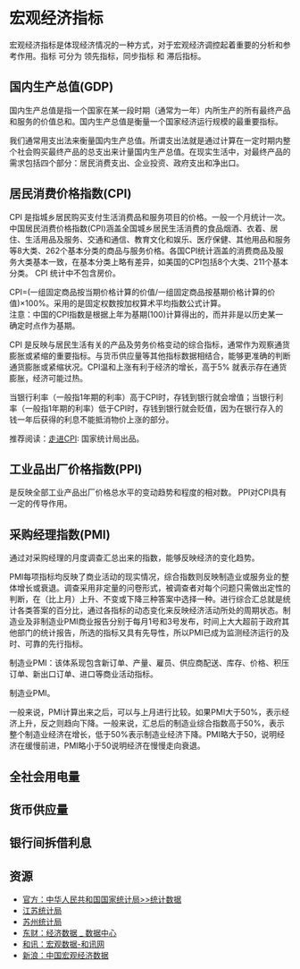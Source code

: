 # 宏观经济指标
宏观经济指标是体现经济情况的一种方式，对于宏观经济调控起着重要的分析和参考作用。指标 可分为 领先指标，同步指标 和 滞后指标。

## 国内生产总值(GDP)
国内生产总值是指一个国家在某一段时期（通常为一年）内所生产的所有最终产品和服务的价值总和。国内生产总值是衡量一个国家经济运行规模的最重要指标。

我们通常用支出法来衡量国内生产总值。所谓支出法就是通过计算在一定时期内整个社会购买最终产品的总支出来计量国内生产总值。在现实生活中，对最终产品的需求包括四个部分：居民消费支出、企业投资、政府支出和净出口。

## 居民消费价格指数(CPI)
CPI 是指城乡居民购买支付生活消费品和服务项目的价格。一般一个月统计一次。中国居民消费价格指数(CPI)涵盖全国城乡居民生活消费的食品烟酒、衣着、居住、生活用品及服务、交通和通信、教育文化和娱乐、医疗保健、其他用品和服务等8大类、262个基本分类的商品与服务价格。各国CPI统计涵盖的消费商品及服务大类基本一致，在基本分类上略有差异，如美国的CPI包括8个大类、211个基本分类。 CPI 统计中不包含房价。

CPI=(一组固定商品按当期价格计算的价值/一组固定商品按基期价格计算的价值)×100%。采用的是固定权数按加权算术平均指数公式计算。  
注意：中国的CPI指数是根据上年为基期(100)计算得出的，而并非是以历史某一确定时点作为基期。

CPI 是反映与居民生活有关的产品及劳务价格变动的综合指标，通常作为观察通货膨胀或紧缩的重要指标。与货币供应量等其他指标数据相结合，能够更准确的判断通货膨胀或紧缩状况。CPI温和上涨有利于经济的增长，高于5% 就表示存在通货膨胀，经济可能过热。

当银行利率（一般指1年期的利率）高于CPI时，存钱到银行就会增值；当银行利率（一般指1年期的利率）低于CPI时，存钱到银行就会贬值，因为在银行存入的钱一年后获得的利息不能抵消物价上涨的部分。

推荐阅读：[走进CPI](http://www.stats.gov.cn/ztjc/tjzs/zjcpi/): 国家统计局出品。

## 工业品出厂价格指数(PPI)
是反映全部工业产品出厂价格总水平的变动趋势和程度的相对数。 PPI对CPI具有一定的传导作用。

## 采购经理指数(PMI)
通过对采购经理的月度调查汇总出来的指数，能够反映经济的变化趋势。

PMI每项指标均反映了商业活动的现实情况，综合指数则反映制造业或服务业的整体增长或衰退。调查采用非定量的问卷形式，被调查者对每个问题只需做出定性的判断，在（比上月）上升、不变或下降三种答案中选择一种。进行综合汇总就是统计各类答案的百分比，通过各指标的动态变化来反映经济活动所处的周期状态。制造业及非制造业PMI商业报告分别于每月1号和3号发布，时间上大大超前于政府其他部门的统计报告，所选的指标又具有先导性，所以PMI已成为监测经济运行的及时、可靠的先行指标。

制造业PMI：该体系现包含新订单、产量、雇员、供应商配送、库存、价格、积压订单、新出口订单、进口等商业活动指标。

制造业PMI。

一般来说，PMI计算出来之后，可以与上月进行比较。如果PMI大于50%，表示经济上升，反之则趋向下降。一般来说，汇总后的制造业综合指数高于50%，表示整个制造业经济在增长，低于50%表示制造业经济下降。PMI略大于50，说明经济在缓慢前进，PMI略小于50说明经济在慢慢走向衰退。

## 全社会用电量

## 货币供应量

## 银行间拆借利息

## 资源
* [官方：中华人民共和国国家统计局>>统计数据](http://www.stats.gov.cn/tjsj/)
* [江苏统计局](http://tj.jiangsu.gov.cn/index.html)
* [苏州统计局](http://www.sztjj.gov.cn/)
* [东财：经济数据 _ 数据中心](http://data.eastmoney.com/center/macro.html)
* [和讯：宏观数据-和讯网](http://mac.hexun.com/)
* [新浪：中国宏观经济数据](http://finance.sina.com.cn/mac/)
